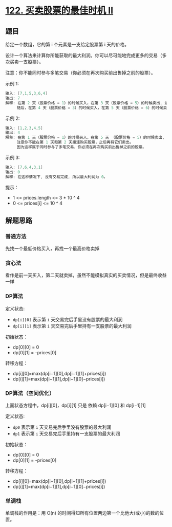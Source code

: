 # [122. 买卖股票的最佳时机 II](https://leetcode-cn.com/problems/best-time-to-buy-and-sell-stock-ii/)

## 题目

给定一个数组，它的第 i 个元素是一支给定股票第 i 天的价格。

设计一个算法来计算你所能获取的最大利润。你可以尽可能地完成更多的交易（多次买卖一支股票）。

注意：你不能同时参与多笔交易（你必须在再次购买前出售掉之前的股票）。

示例 1:

```c
输入: [7,1,5,3,6,4]
输出: 7
解释: 在第 2 天（股票价格 = 1）的时候买入，在第 3 天（股票价格 = 5）的时候卖出, 这笔交易所能获得利润 = 5-1 = 4 。
     随后，在第 4 天（股票价格 = 3）的时候买入，在第 5 天（股票价格 = 6）的时候卖出, 这笔交易所能获得利润 = 6-3 = 3 。
```

示例 2:

```c
输入: [1,2,3,4,5]
输出: 4
解释: 在第 1 天（股票价格 = 1）的时候买入，在第 5 天 （股票价格 = 5）的时候卖出, 这笔交易所能获得利润 = 5-1 = 4 。
     注意你不能在第 1 天和第 2 天接连购买股票，之后再将它们卖出。
     因为这样属于同时参与了多笔交易，你必须在再次购买前出售掉之前的股票。
```

示例 3:

```c
输入: [7,6,4,3,1]
输出: 0
解释: 在这种情况下, 没有交易完成, 所以最大利润为 0。
```

提示：

* 1 <= prices.length <= 3 * 10 ^ 4
* 0 <= prices[i] <= 10 ^ 4

## 解题思路

### 普通方法

先找一个最低价格买入，再找一个最高价格卖掉

### 贪心法

看作是前一天买入，第二天就卖掉，虽然不能模拟真实的买卖情况，但是最终收益一样

### DP算法

定义状态:

* `dp[i][0]` 表示第 `i` 天交易完后手里没有股票的最大利润
* `dp[i][1]` 表示第 `i` 天交易完后手里持有一支股票的最大利润

初始状态：

* dp[0][0] = 0
* dp[0][1] = -prices[0]

转移方程：

* dp[i][0]=max(dp[i−1][0],dp[i−1][1]+prices[i])
* dp[i][1]=max(dp[i−1][1],dp[i−1][0]−prices[i])

### DP算法（空间优化）

上面状态方程中，dp[i][0]，dp[i][1] 只是 依赖 dp[i−1][0] 和 dp[i−1][1]


定义状态:

* `dp0` 表示第 `i` 天交易完后手里没有股票的最大利润
* `dp1` 表示第 `i` 天交易完后手里持有一支股票的最大利润

初始状态：

* dp[0][0] = 0
* dp[0][1] = -prices[0]

转移方程：

* dp[i][0]=max(dp[i−1][0],dp[i−1][1]+prices[i])
* dp[i][1]=max(dp[i−1][1],dp[i−1][0]−prices[i])

### 单调栈

单调栈的作用是：用 O(n) 的时间得知所有位置两边第一个比他大(或小)的数的位置。
